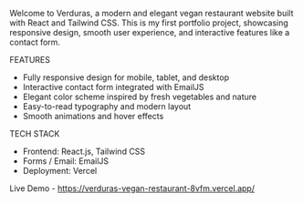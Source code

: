 Welcome to Verduras, a modern and elegant vegan restaurant website built with React and Tailwind CSS. This is my first portfolio project, 
showcasing responsive design, smooth user experience, and interactive features like a contact form.

FEATURES

- Fully responsive design for mobile, tablet, and desktop
- Interactive contact form integrated with EmailJS
- Elegant color scheme inspired by fresh vegetables and nature
- Easy-to-read typography and modern layout
- Smooth animations and hover effects

TECH STACK

- Frontend: React.js, Tailwind CSS
- Forms / Email: EmailJS
- Deployment: Vercel

Live Demo - https://verduras-vegan-restaurant-8vfm.vercel.app/

